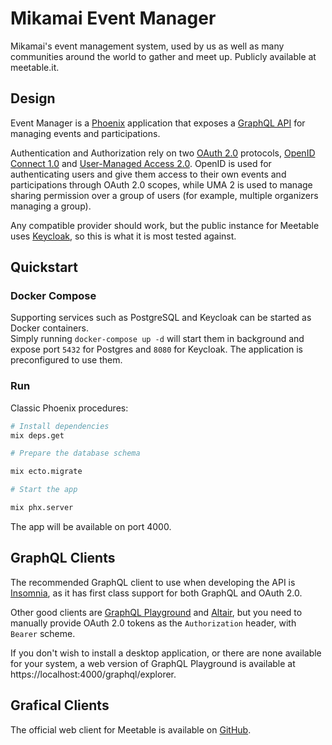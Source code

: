 # Mikamai Event Manager

Mikamai's event management system, used by us as well as many communities around the world to gather and meet up. Publicly available at meetable.it.

## Design

Event Manager is a [Phoenix](http://www.phoenixframework.org/) application that exposes a [GraphQL API](https://graphql.org/) for managing events and participations.

Authentication and Authorization rely on two [OAuth 2.0](https://auth0.com/docs/protocols/oauth2) protocols, [OpenID Connect 1.0](https://auth0.com/docs/protocols/oidc) and [User-Managed Access 2.0](https://wso2.com/library/article/2018/12/a-quick-guide-to-user-managed-access-2-0/). OpenID is used for authenticating users and give them access to their own events and participations through OAuth 2.0 scopes, while UMA 2 is used to manage sharing permission over a group of users (for example, multiple organizers managing a group).

Any compatible provider should work, but the public instance for Meetable uses [Keycloak](https://keycloak.org/), so this is what it is most tested against.

## Quickstart

### Docker Compose

Supporting services such as PostgreSQL and Keycloak can be started as Docker containers.  
Simply running `docker-compose up -d` will start them in background and expose port `5432` for Postgres and `8080` for Keycloak. The application is preconfigured to use them.

### Run

Classic Phoenix procedures:

```bash
# Install dependencies
mix deps.get

# Prepare the database schema

mix ecto.migrate

# Start the app

mix phx.server
```

The app will be available on port 4000.

## GraphQL Clients

The recommended GraphQL client to use when developing the API is [Insomnia](http://insomnia.rest), as it has first class support for both GraphQL and OAuth 2.0.

Other good clients are [GraphQL Playground](https://github.com/prisma-labs/graphql-playground) and [Altair](https://altair.sirmuel.design/), but you need to manually provide OAuth 2.0 tokens as the `Authorization` header, with `Bearer` scheme.

If you don't wish to install a desktop application, or there are none available for your system, a web version of GraphQL Playground is available at https://localhost:4000/graphql/explorer.

## Grafical Clients

The official web client for Meetable is available on [GitHub](https://github.com/mikamai/event-manager-frontend).
